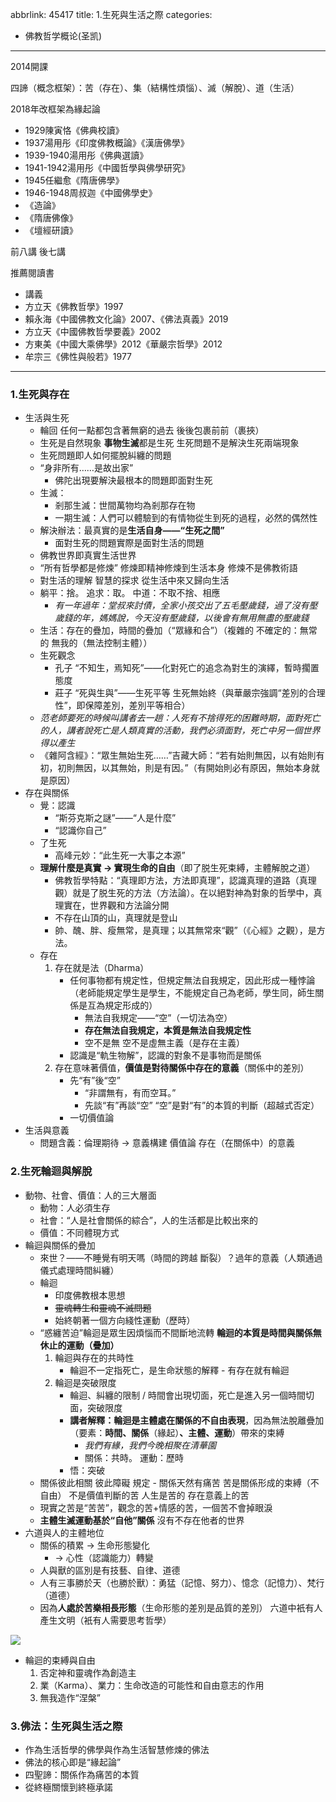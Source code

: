 abbrlink: 45417
title: 1.生死與生活之際
categories:
  - 佛教哲学概论(圣凯)
---
2014開課

四諦（概念框架）：苦（存在）、集（結構性煩惱）、滅（解脫）、道（生活）

2018年改框架為緣起論

- 1929陳寅恪《佛典校讀》
- 1937湯用彤《印度佛教概論》《漢唐佛學》
- 1939-1940湯用彤《佛典選讀》
- 1941-1942湯用彤《中國哲學與佛學研究》
- 1945任繼愈《隋唐佛學》
- 1946-1948周叔迦《中國佛學史》
- 《造論》
- 《隋唐佛像》
- 《壇經研讀》

前八講 後七講

推薦閱讀書

- 講義
- 方立天《佛教哲學》1997
- 賴永海《中國佛教文化論》2007、《佛法真義》2019
- 方立天《中國佛教哲學要義》2002
- 方東美《中國大乘佛學》2012《華嚴宗哲學》2012
- 牟宗三《佛性與般若》1977

***

### 1.生死與存在

- 生活與生死
	- 輪回 任何一點都包含著無窮的過去 後後包裹前前（裹挾）
	- 生死是自然現象 **事物生滅**都是生死 生死問題不是解決生死兩端現象
	- 生死問題即人如何擺脫糾纏的問題
	- “身非所有……是故出家”
		- 佛陀出現要解決最根本的問題即面對生死
	- 生滅：
		- 剎那生滅：世間萬物均為剎那存在物
		- 一期生滅：人們可以體驗到的有情物從生到死的過程，必然的偶然性
	- 解決辦法：最真實的是**生活自身——“生死之間”**
		- 面對生死的問題實際是面對生活的問題
	- 佛教世界即真實生活世界
	- “所有哲學都是修煉” 修煉即精神修煉到生活本身 修煉不是佛教術語
	- 對生活的理解 智慧的探求 從生活中來又歸向生活
	- 躺平：捨。 追求：取。 中道：不取不捨、相應
		- *有一年過年：堂叔來討債，全家小孩交出了五毛壓歲錢，過了沒有壓歲錢的年，媽媽說，今天沒有壓歲錢，以後會有無用無盡的壓歲錢*
	- 生活：存在的疊加，時間的疊加（“眾緣和合”）（複雜的 不確定的：無常的 無我的（無法控制主體））
	- 生死觀念
		- 孔子 “不知生，焉知死”——化對死亡的追念為對生的演繹，暫時擱置態度
		- 莊子 “死與生與”——生死平等 生死無始終（與華嚴宗強調“差別的合理性”，即保障差別，差別平等相合）
	- *范老師要死的時候叫講者去一趟：人死有不捨得死的困難時期，面對死亡的人，講者說死亡是人類真實的活動，我們必須面對，死亡中另一個世界得以產生*
	- 《雜阿含經》：“眾生無始生死……”吉藏大師：“若有始則無因，以有始則有初，初則無因，以其無始，則是有因。”（有開始則必有原因，無始本身就是原因）
- 存在與關係
	- 覺：認識
		- “斯芬克斯之謎”——“人是什麼”
		- “認識你自己”
	- 了生死
		- 高峰元妙：“此生死一大事之本源”
	- **理解什麼是真實 → 實現生命的自由**（即了脱生死束縛，主體解脫之道）
		- 佛教哲學特點：“真理即方法，方法即真理”，認識真理的道路（真理觀）就是了脱生死的方法（方法論）。在以絕對神為對象的哲學中，真理實在，世界觀和方法論分開
		- 不存在山頂的山，真理就是登山
		- 帥、醜、胖、瘦無常，是真理；以其無常來“觀”（《心經》之觀），是方法。
	- 存在
		1. 存在就是法（Dharma）
			- 任何事物都有規定性，但規定無法自我規定，因此形成一種悖論（老師能規定學生是學生，不能規定自己為老師，學生同，師生關係是互為規定形成的）
				- 無法自我規定——“空”（一切法為空）
				- **存在無法自我規定，本質是無法自我規定性**
				- 空不是無 空不是虛無主義（是存在主義）
			- 認識是“軌生物解”，認識的對象不是事物而是關係
		1. 存在意味著價值，**價值是對待關係中存在的意義**（關係中的差別）
			- 先“有”後“空”
				- “非謂無有，有而空耳。”
				- 先談“有”再談“空” “空”是對“有”的本質的判斷（超越式否定）
			- 一切價值論
- 生活與意義
	- 問題含義：倫理期待 → 意義構建 價值論 存在（在關係中）的意義

### 2.生死輪迴與解脫

- 動物、社會、價值：人的三大層面
	- 動物：人必須生存
	- 社會：“人是社會關係的綜合”，人的生活都是比較出來的
	- 價值：不同體現方式
- 輪迴與關係的疊加
	- 來世？——不睡覺有明天嗎（時間的跨越 斷裂）？過年的意義（人類通過儀式處理時間糾纏）
	- 輪迴
		- 印度佛教根本思想
		- ~~靈魂轉生和靈魂不滅問題~~
		- 始終朝著一個方向綫性運動（歷時）
	- “惑纏苦迫”輪迴是眾生因煩惱而不間斷地流轉 **輪迴的本質是時間與關係無休止的運動（疊加）**
		1. 輪迴與存在的共時性
			- 輪迴不一定指死亡，是生命狀態的解釋
			- 有存在就有輪迴
		1. 輪迴是突破限度
			- 輪迴、糾纏的限制 / 時間會出現切面，死亡是進入另一個時間切面，突破限度
			- **講者解釋：輪迴是主體處在關係的不自由表現**，因為無法脫離疊加（要素：**時間、關係**（緣起）**、主體、運動**）帶來的束縛
				- *我們有緣，我們今晚相聚在清華園*
				- 關係：共時。   運動：歷時
			- 悟：突破
	- 關係彼此相關 彼此障礙 規定
	- 關係天然有痛苦 苦是關係形成的束縛（不自由） 不是價值判斷的苦 人生是苦的 存在意義上的苦
	- 現實之苦是“苦苦”，觀念的苦+情感的苦，一個苦不會掉眼淚
	- **主體生滅運動基於“自他”關係** 沒有不存在他者的世界
- 六道與人的主體地位
	- 關係的積累 → 生命形態變化
		- → 心性（認識能力）轉變
	- 人與獸的區別是有技藝、自律、道德 
	- 人有三事勝於天（也勝於獸）：勇猛（記憶、努力）、憶念（記憶力）、梵行（道德）
	- 因為**人處於苦樂相長形態**（生命形態的差別是品質的差別） 六道中衹有人產生文明（衹有人需要思考哲學）

![](001.jpg)

- 輪迴的束縛與自由
	1. 否定神和靈魂作為創造主
	2. 業（Karma）、業力：生命改造的可能性和自由意志的作用
	3. 無我造作“涅槃”

### 3.佛法：生死與生活之際

- 作為生活哲學的佛學與作為生活智慧修煉的佛法
- 佛法的核心即是“緣起論”
- 四聖諦：關係作為痛苦的本質
- 從終極關懷到終極承諾